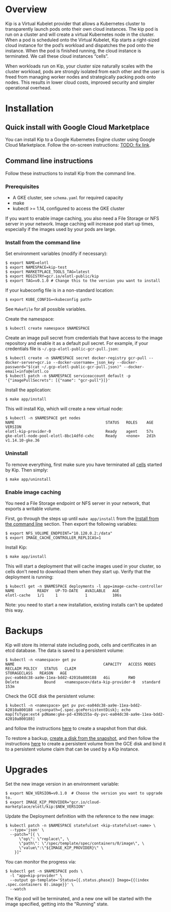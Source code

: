 # Overview

Kip is a Virtual Kubelet provider that allows a Kubernetes cluster to
transparently launch pods onto their own cloud instances. The kip pod is run on
a cluster and will create a virtual Kubernetes node in the cluster. When a pod
is scheduled onto the Virtual Kubelet, Kip starts a right-sized cloud instance
for the pod’s workload and dispatches the pod onto the instance. When the pod
is finished running, the cloud instance is terminated. We call these cloud
instances “cells”.

When workloads run on Kip, your cluster size naturally scales with the cluster
workload, pods are strongly isolated from each other and the user is freed from
managing worker nodes and strategically packing pods onto nodes. This results
in lower cloud costs, improved security and simpler operational overhead.

# Installation

## Quick install with Google Cloud Marketplace

You can install Kip to a Google Kubernetes Engine cluster using Google Cloud
Marketplace. Follow the on-screen instructions: [TODO: fix link](https://console.cloud.google.com/marketplace/details/elotl/kip-enterprise).

## Command line instructions

Follow these instructions to install Kip from the command line.

### Prerequisites

- A GKE cluster, see `schema.yaml` for required capacity
- make
- kubectl >= 1.14, configured to access the GKE cluster

If you want to enable image caching, you also need a File Storage or NFS server
in your network. Image caching will increase pod start up times, especially if
the images used by your pods are large.

### Install from the command line

Set environment variables (modify if necessary):

    $ export NAME=elotl
    $ export NAMESPACE=kip-test
    $ export MARKETPLACE_TOOLS_TAG=latest
    $ export REGISTRY=gcr.io/elotl-public/kip
    $ export TAG=v0.1.0 # Change this to the version you want to install

If your kubeconfig file is in a non-standard location:

    $ export KUBE_CONFIG=<kubeconfig path>

See `Makefile` for all possible variables.

Create the namespace:

    $ kubectl create namespace $NAMESPACE

Create an image pull secret from credentials that have access to the image
repository and enable it as a default pull secret. For example, if your
credentials file is `~/.gcp-elotl-public-gcr-pull.json`:

    $ kubectl create -n $NAMESPACE secret docker-registry gcr-pull --docker-server=gcr.io --docker-username=_json_key --docker-password="$(cat ~/.gcp-elotl-public-gcr-pull.json)" --docker-email=info@elotl.co
    $ kubectl patch -n $NAMESPACE serviceaccount default -p '{"imagePullSecrets": [{"name": "gcr-pull"}]}'

Install the application:

    $ make app/install

This will install Kip, which will create a new virtual node:

    $ kubectl -n $NAMESPACE get nodes
    NAME                                        STATUS   ROLES    AGE    VERSION
    elotl-kip-provider-0                        Ready    agent    57s
    gke-elotl-node-pool-elotl-8bc14dfd-cxhc     Ready    <none>   2d1h   v1.14.10-gke.36
    
### Uninstall

To remove everything, first make sure you have terminated all [cells](https://github.com/elotl/kip/blob/master/docs/cells.md) started by Kip. Then simply:

    $ make app/uninstall

### Enable image caching

You need a File Storage endpoint or NFS server in your network, that exports a
writable volume.

First, go through the steps up until `make app/install` from the [Install from
the command line](#install-from-the-command-line) section. Then export the
following variables:

    $ export NFS_VOLUME_ENDPOINT="10.120.0.2:/data"
    $ export IMAGE_CACHE_CONTROLLER_REPLICAS=1

Install Kip:

    $ make app/install

This will start a deployment that will cache images used in your cluster, so
cells don't need to download them when they start up. Verify that the
deployment is running:

    $ kubectl get -n $NAMESPACE deployments -l app=image-cache-controller
    NAME          READY   UP-TO-DATE   AVAILABLE   AGE
    elotl-cache   1/1     1            1           106s

Note: you need to start a new installation, existing installs can't be updated
this way.

# Backups

Kip will store its internal state including pods, cells and certificates in an
etcd database. The data is saved to a persistent volume:

    $ kubectl -n <namespace> get pv
    NAME                                       CAPACITY   ACCESS MODES   RECLAIM POLICY   STATUS   CLAIM                             STORAGECLASS   REASON   AGE
    pvc-ea04dc38-aa9e-11ea-bdd2-42010a800188   4Gi        RWO            Delete           Bound    <namespace>/data-kip-provider-0   standard                153m

Check the GCE disk the persistent volume:

    $ kubectl -n <namespace> get pv pvc-ea04dc38-aa9e-11ea-bdd2-42010a800188 -ojsonpath={.spec.gcePersistentDisk}; echo
    map[fsType:ext4 pdName:gke-pd-439b155a-dy-pvc-ea04dc38-aa9e-11ea-bdd2-42010a800188]

and follow the instructions
[here](https://cloud.google.com/compute/docs/disks/create-snapshots) to create
a snapshot from that disk.

To restore a backup, [create a disk from the snapshot](https://cloud.google.com/compute/docs/disks/restore-and-delete-snapshots), and then follow the instructions [here](https://cloud.google.com/kubernetes-engine/docs/how-to/persistent-volumes/preexisting-pd) to create a persistent volume from the GCE disk and bind it to a persistent volume claim that can be used by a Kip instance.

# Upgrades

Set the new image version in an environment variable:

    $ export NEW_VERSION=v0.1.0  # Choose the version you want to upgrade to.
    $ export IMAGE_KIP_PROVIDER="gcr.io/cloud-marketplace/elotl/kip:$NEW_VERSION"

Update the Deployment definition with the reference to the new image:

    $ kubectl patch -n $NAMESPACE statefulset <kip-statefulset-name> \
      --type='json' \
      --patch="[{ \
          \"op\": \"replace\", \
          \"path\": \"/spec/template/spec/containers/0/image\", \
          \"value\":\"${IMAGE_KIP_PROVIDER}\" \
        }]"

You can monitor the progress via:

    $ kubectl get -n $NAMESPACE pods \
      -l "app=kip-provider" \
      --output go-template='Status={{.status.phase}} Image={{(index .spec.containers 0).image}}' \
      --watch

The Kip pod will be terminated, and a new one will be started with the image
specified, getting into the "Running" state.
